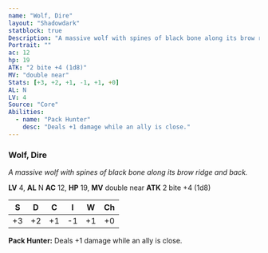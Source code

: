 ```yaml
---
name: "Wolf, Dire"
layout: "Shadowdark"
statblock: true
Description: "A massive wolf with spines of black bone along its brow ridge and back."
Portrait: ""
ac: 12
hp: 19
ATK: "2 bite +4 (1d8)"
MV: "double near"
Stats: [+3, +2, +1, -1, +1, +0]
AL: N
LV: 4
Source: "Core"
Abilities:
  - name: "Pack Hunter"
    desc: "Deals +1 damage while an ally is close."
---
```


### Wolf, Dire

_A massive wolf with spines of black bone along its brow ridge and back._

**LV** 4, **AL** N
**AC** 12, **HP** 19, **MV** double near
**ATK** 2 bite +4 (1d8)

|  S  |  D  |  C  |  I  |  W  |  Ch  |
|:---:|:---:|:---:|:---:|:---:|:----:|
| +3 | +2 | +1 | -1 | +1 | +0 |

**Pack Hunter:** Deals +1 damage while an ally is close.

